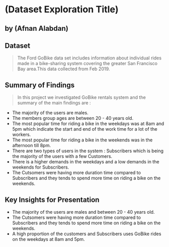 # (Dataset Exploration Title)
## by (Afnan Alabdan)


## Dataset

> The Ford GoBike data set includes information about individual rides made in a bike-sharing system covering the greater San Francisco Bay area.This data collected from Feb 2019.


## Summary of Findings

> In this project we investigated GoBike rentals system and the summary of the main findings are :

- The majority of the users are males.
- The members group ages are between 20 - 40 years old.
- The most popular time for riding a bike in the weekdays was at 8am and 5pm which indicate the start and end of the work time for a lot of the workers.
- The most popular time for riding a bike in the weekends was in the afternoon till 8pm. 
- There are two types of users in the system : Subscribers which is being the majority of the users with a few Customers.
- There is a higher demands in the weekdays and a low demands in the weekends for Subscribers.
- The Cutsomers were having more duration time compared to Subscribers and they tends to spend more time on riding a bike on the weekends.


## Key Insights for Presentation

- The majority of the users are males and between 20 - 40 years old.
- The Cutsomers were having more duration time compared to Subscribers and they tends to spend more time on riding a bike on the weekends.
- A high proportion of the customers and Subscribers uses GoBike rides on the weekdays at 8am and 5pm.
